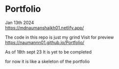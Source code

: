 # Portfolio
Jan 13th 2024  
https://mdnaumanshaikh01.netlify.app/

The code in this repo is just my grind 
Visit for preview
https://naumannn01.github.io/Portfolio/

As of 18th sept 23 It is yet to be completed 

for now it is like a skeleton of the portfolio
